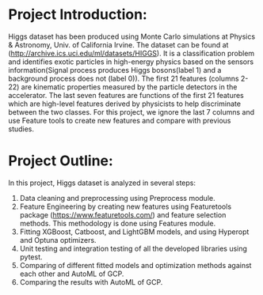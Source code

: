# Project Introduction:

Higgs dataset has been produced using Monte Carlo simulations at Physics & Astronomy, Univ. of California Irvine. The dataset can be found at (http://archive.ics.uci.edu/ml/datasets/HIGGS). It is a classification problem and identifies exotic particles in high-energy physics based on the sensors information(Signal process produces Higgs bosons(label 1) and a background process does not (label 0)).
The first 21 features (columns 2-22) are kinematic properties measured by the particle detectors in the accelerator. The last seven features are functions of the first 21 features which are high-level features derived by physicists to help discriminate between the two classes. For this project, we ignore the last 7 columns and use Feature tools to create new features and compare with previous studies.

# Project Outline:

In this project, Higgs dataset is analyzed in several steps:
1. Data cleaning and preprocessing using Preprocess module.
2. Feature Engineering by creating new features using Featuretools package (https://www.featuretools.com/) and feature selection methods. This methodology is done using Features module.
3. Fitting XGBoost, Catboost, and LightGBM models, and using Hyperopt and Optuna optimizers. 
4. Unit testing and integration testing of all the developed libraries using pytest.
5. Comparing of different fitted models and optimization methods against each other and AutoML of GCP.
6. Comparing the results with AutoML of GCP.


